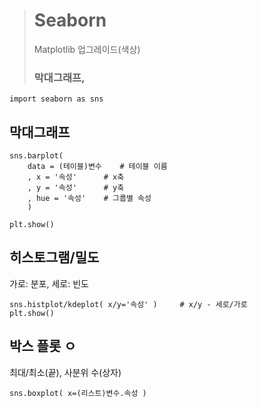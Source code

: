># Seaborn
>Matplotlib 업그레이드(색상)
>### 막대그래프,
```angular2html
import seaborn as sns
```

## 막대그래프
```
sns.barplot(
    data = (테이블)변수    # 테이블 이름
    , x = '속성'      # x축
    , y = '속성'      # y축
    , hue = '속성'    # 그룹별 속성
    )

plt.show()
```

## 히스토그램/밀도
가로: 분포, 세로: 빈도
```
sns.histplot/kdeplot( x/y='속성' )     # x/y - 세로/가로
plt.show()
```

## 박스 플롯 ㅇ
최대/최소(끝), 사분위 수(상자) 
```
sns.boxplot( x=(리스트)변수.속성 )
```
